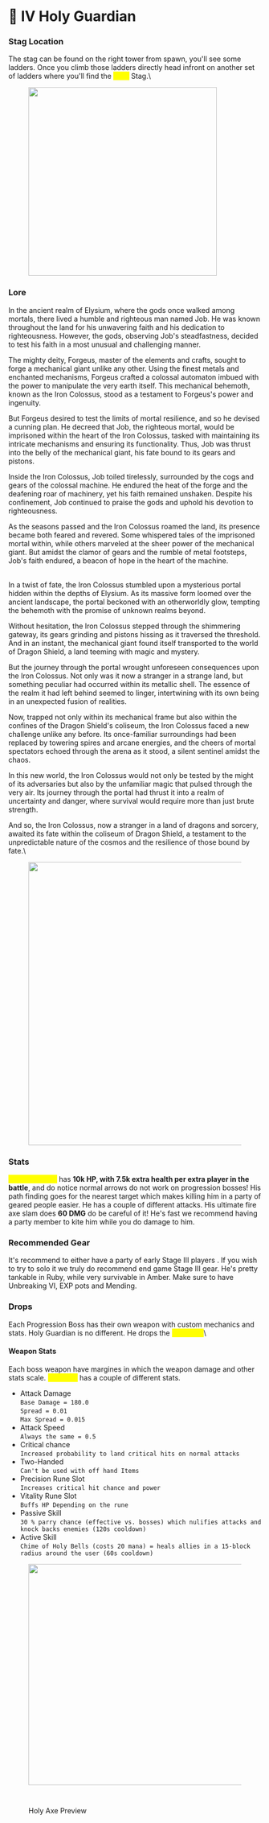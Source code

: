 # 🦢 IV Holy Guardian

### Stag Location

The stag can be found on the right tower from spawn, you'll see some ladders. Once you climb those ladders directly head infront on another set of ladders where you'll find the <mark style="color:yellow;">**Holy**</mark> Stag.\


<figure><img src="../../../.gitbook/assets/image (340).png" alt="" width="375"><figcaption></figcaption></figure>

### Lore

In the ancient realm of Elysium, where the gods once walked among mortals, there lived a humble and righteous man named Job. He was known throughout the land for his unwavering faith and his dedication to righteousness. However, the gods, observing Job's steadfastness, decided to test his faith in a most unusual and challenging manner.

The mighty deity, Forgeus, master of the elements and crafts, sought to forge a mechanical giant unlike any other. Using the finest metals and enchanted mechanisms, Forgeus crafted a colossal automaton imbued with the power to manipulate the very earth itself. This mechanical behemoth, known as the Iron Colossus, stood as a testament to Forgeus's power and ingenuity.

But Forgeus desired to test the limits of mortal resilience, and so he devised a cunning plan. He decreed that Job, the righteous mortal, would be imprisoned within the heart of the Iron Colossus, tasked with maintaining its intricate mechanisms and ensuring its functionality. Thus, Job was thrust into the belly of the mechanical giant, his fate bound to its gears and pistons.

Inside the Iron Colossus, Job toiled tirelessly, surrounded by the cogs and gears of the colossal machine. He endured the heat of the forge and the deafening roar of machinery, yet his faith remained unshaken. Despite his confinement, Job continued to praise the gods and uphold his devotion to righteousness.

As the seasons passed and the Iron Colossus roamed the land, its presence became both feared and revered. Some whispered tales of the imprisoned mortal within, while others marveled at the sheer power of the mechanical giant. But amidst the clamor of gears and the rumble of metal footsteps, Job's faith endured, a beacon of hope in the heart of the machine.

\
In a twist of fate, the Iron Colossus stumbled upon a mysterious portal hidden within the depths of Elysium. As its massive form loomed over the ancient landscape, the portal beckoned with an otherworldly glow, tempting the behemoth with the promise of unknown realms beyond.

Without hesitation, the Iron Colossus stepped through the shimmering gateway, its gears grinding and pistons hissing as it traversed the threshold. And in an instant, the mechanical giant found itself transported to the world of Dragon Shield, a land teeming with magic and mystery.

But the journey through the portal wrought unforeseen consequences upon the Iron Colossus. Not only was it now a stranger in a strange land, but something peculiar had occurred within its metallic shell. The essence of the realm it had left behind seemed to linger, intertwining with its own being in an unexpected fusion of realities.

Now, trapped not only within its mechanical frame but also within the confines of the Dragon Shield's coliseum, the Iron Colossus faced a new challenge unlike any before. Its once-familiar surroundings had been replaced by towering spires and arcane energies, and the cheers of mortal spectators echoed through the arena as it stood, a silent sentinel amidst the chaos.

In this new world, the Iron Colossus would not only be tested by the might of its adversaries but also by the unfamiliar magic that pulsed through the very air. Its journey through the portal had thrust it into a realm of uncertainty and danger, where survival would require more than just brute strength.

And so, the Iron Colossus, now a stranger in a land of dragons and sorcery, awaited its fate within the coliseum of Dragon Shield, a testament to the unpredictable nature of the cosmos and the resilience of those bound by fate.\


<figure><img src="../../../.gitbook/assets/image (339).png" alt="" width="563"><figcaption></figcaption></figure>

### Stats

<mark style="color:yellow;">**Holy Guardian**</mark> has **10k HP, with 7.5k extra health per extra player in the battle**, and do notice normal arrows do not work on progression bosses! His path finding goes for the nearest target which makes killing him in a party of geared people easier. He has a couple of different attacks. His ultimate fire axe slam does **60 DMG** do be careful of it! He's fast we recommend having a party member to kite him while you do damage to him.&#x20;



### Recommended Gear

It's recommend to either have a party of early Stage III players . If you wish to try to solo it we truly do recommend end game Stage III gear. He's pretty tankable in Ruby, while very survivable in Amber. Make sure to have Unbreaking VI, EXP pots and Mending.

### Drops

Each Progression Boss has their own weapon with custom mechanics and stats. Holy Guardian is no different. He drops the <mark style="color:yellow;">Holy Axe.</mark>\


#### Weapon Stats

Each boss weapon have margines in which the weapon damage and other stats scale. <mark style="color:yellow;">Holy Axe</mark> has a couple of different stats.

* Attack Damage\
  `Base Damage = 180.0`\
  `Spread = 0.01`\
  `Max Spread = 0.015`
* Attack Speed\
  `Always the same = 0.5`
* Critical chance \
  `Increased probability to land critical hits on normal attacks`
* Two-Handed \
  `Can't be used with off hand Items`
* Precision Rune Slot\
  `Increases critical hit chance and power`
* Vitality Rune Slot\
  `Buffs HP Depending on the rune`
* Passive Skill\
  `30 % parry chance (effective vs. bosses) which nulifies attacks and knock backs enemies (120s cooldown)`
* Active Skill\
  `Chime of Holy Bells (costs 20 mana) = heals allies in a 15-block radius around the user (60s cooldown)`

<div><figure><img src="../../../.gitbook/assets/Holy Axe skill.png" alt="" width="440"><figcaption></figcaption></figure> <figure><img src="../../../.gitbook/assets/Holy Axe2.png" alt=""><figcaption></figcaption></figure></div>

<figure><img src="../../../.gitbook/assets/Holy Axe.png" alt=""><figcaption><p>Holy Axe Preview</p></figcaption></figure>
